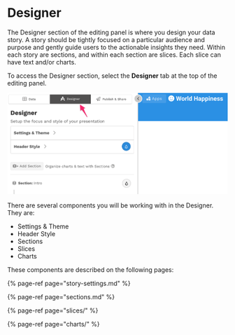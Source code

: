 # Designer

The Designer section of the editing panel is where you design your data story. A story should be tightly focused on a particular audience and purpose and gently guide users to the actionable insights they need. Within each story are sections, and within each section are slices. Each slice can have text and/or charts. 

To access the Designer section, select the **Designer** tab at the top of the editing panel. 

![Select &quot;Designer&quot; to access the Designer section of the editing panel](../../.gitbook/assets/image%20%28270%29.png)

There are several components you will be working with in the Designer. They are:

* Settings & Theme
* Header Style
* Sections
* Slices
* Charts

These components are described on the following pages:

{% page-ref page="story-settings.md" %}

{% page-ref page="sections.md" %}

{% page-ref page="slices/" %}

{% page-ref page="charts/" %}

